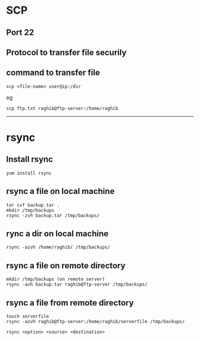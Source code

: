 # SCP
## Port 22
## Protocol to transfer file securily
## command to transfer file 
```
scp <file-name> user@ip:/dir
```
eg
```
scp ftp.txt raghib@ftp-server:/home/raghib
```
*********************************
# rsync
## Install rsync
```
yum install rsync
```
## rsync a file on local machine
```
tar cvf backup.tar .
mkdir /tmp/backups
rsync -zvh backup.tar /tmp/backups/
```
## rync a dir on local machine
```
rsync -azvh /home/raghib/ /tmp/backups/
```
## rsync a file on remote directory
```
mkdir /tmp/backups (on remote server)
rsync -avh backup.tar raghib@ftp-server /tmp/backups/
```
## rsync a file from remote directory
```
touch serverfile 
rsync -azvh raghib@ftp-server:/home/raghib/serverfile /tmp/backups/
```
```
rsync <option> <source> <destination>
```